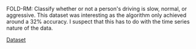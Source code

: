 FOLD-RM: Classify whether or not a person's driving is slow, normal, or aggressive. This dataset was interesting as the algorithm only achieved around a 32% accuracy. I suspect that this has to do with the time series nature of the data. 

[Dataset](https://www.kaggle.com/datasets/outofskills/driving-behavior)
